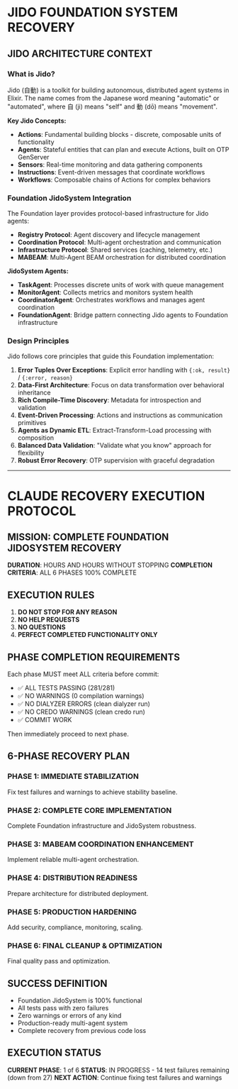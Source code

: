 # JIDO FOUNDATION SYSTEM RECOVERY

## JIDO ARCHITECTURE CONTEXT

### What is Jido?
Jido (自動) is a toolkit for building autonomous, distributed agent systems in Elixir. The name comes from the Japanese word meaning "automatic" or "automated", where 自 (ji) means "self" and 動 (dō) means "movement".

**Key Jido Concepts:**
- **Actions**: Fundamental building blocks - discrete, composable units of functionality
- **Agents**: Stateful entities that can plan and execute Actions, built on OTP GenServer
- **Sensors**: Real-time monitoring and data gathering components
- **Instructions**: Event-driven messages that coordinate workflows
- **Workflows**: Composable chains of Actions for complex behaviors

### Foundation JidoSystem Integration

The Foundation layer provides protocol-based infrastructure for Jido agents:

- **Registry Protocol**: Agent discovery and lifecycle management
- **Coordination Protocol**: Multi-agent orchestration and communication  
- **Infrastructure Protocol**: Shared services (caching, telemetry, etc.)
- **MABEAM**: Multi-Agent BEAM orchestration for distributed coordination

**JidoSystem Agents:**
- **TaskAgent**: Processes discrete units of work with queue management
- **MonitorAgent**: Collects metrics and monitors system health
- **CoordinatorAgent**: Orchestrates workflows and manages agent coordination
- **FoundationAgent**: Bridge pattern connecting Jido agents to Foundation infrastructure

### Design Principles

Jido follows core principles that guide this Foundation implementation:

1. **Error Tuples Over Exceptions**: Explicit error handling with `{:ok, result}` / `{:error, reason}`
2. **Data-First Architecture**: Focus on data transformation over behavioral inheritance
3. **Rich Compile-Time Discovery**: Metadata for introspection and validation
4. **Event-Driven Processing**: Actions and instructions as communication primitives
5. **Agents as Dynamic ETL**: Extract-Transform-Load processing with composition
6. **Balanced Data Validation**: "Validate what you know" approach for flexibility
7. **Robust Error Recovery**: OTP supervision with graceful degradation

---

# CLAUDE RECOVERY EXECUTION PROTOCOL

## MISSION: COMPLETE FOUNDATION JIDOSYSTEM RECOVERY
**DURATION**: HOURS AND HOURS WITHOUT STOPPING
**COMPLETION CRITERIA**: ALL 6 PHASES 100% COMPLETE

## EXECUTION RULES
1. **DO NOT STOP FOR ANY REASON**
2. **NO HELP REQUESTS**
3. **NO QUESTIONS**
4. **PERFECT COMPLETED FUNCTIONALITY ONLY**

## PHASE COMPLETION REQUIREMENTS
Each phase MUST meet ALL criteria before commit:
- ✅ ALL TESTS PASSING (281/281)
- ✅ NO WARNINGS (0 compilation warnings)
- ✅ NO DIALYZER ERRORS (clean dialyzer run)
- ✅ NO CREDO WARNINGS (clean credo run)
- ✅ COMMIT WORK

Then immediately proceed to next phase.

## 6-PHASE RECOVERY PLAN

### PHASE 1: IMMEDIATE STABILIZATION
Fix test failures and warnings to achieve stability baseline.

### PHASE 2: COMPLETE CORE IMPLEMENTATION  
Complete Foundation infrastructure and JidoSystem robustness.

### PHASE 3: MABEAM COORDINATION ENHANCEMENT
Implement reliable multi-agent orchestration.

### PHASE 4: DISTRIBUTION READINESS
Prepare architecture for distributed deployment.

### PHASE 5: PRODUCTION HARDENING
Add security, compliance, monitoring, scaling.

### PHASE 6: FINAL CLEANUP & OPTIMIZATION
Final quality pass and optimization.

## SUCCESS DEFINITION
- Foundation JidoSystem is 100% functional
- All tests pass with zero failures
- Zero warnings or errors of any kind
- Production-ready multi-agent system
- Complete recovery from previous code loss

## EXECUTION STATUS
**CURRENT PHASE**: 1 of 6
**STATUS**: IN PROGRESS - 14 test failures remaining (down from 27)
**NEXT ACTION**: Continue fixing test failures and warnings